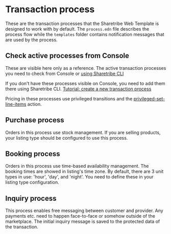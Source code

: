 # Transaction process

These are the transaction processes that the Sharetribe Web Template is designed to work with by
default. The `process.edn` file describes the process flow while the `templates` folder contains
notification messages that are used by the process.

## Check active processes from Console

These are visible here only as a reference. The active transaction processes you need to check from
Console or
[using Sharetribe CLI](https://www.sharetribe.com/docs/how-to/edit-transaction-process-with-sharetribe-cli/)

If you don't have these processes visible on Console, you need to add them there using Sharetribe
CLI.
[Tutorial: create a new transaction process](https://www.sharetribe.com/docs/tutorial/create-transaction-process/)

Pricing in these processes use privileged transitions and the
[privileged-set-line-items](https://www.sharetribe.com/docs/references/transaction-process-actions/#actionprivileged-set-line-items)
action.

## Purchase process

Orders in this process use stock management. If you are selling products, your listing type should
be configured to use this process.

## Booking process

Orders in this process use time-based availability management. The booking times are showed in
listing's time zone. By default, there are 3 unit types in use: 'hour', 'day', and 'night'. You need
to define these in your listing type configuration.

## Inquiry process

This process enables free messaging between customer and provider. Any payments etc. need to happen
face-to-face or somehow outside of the marketplace. The initial inquiry message is saved to the
protected data of the transaction.
